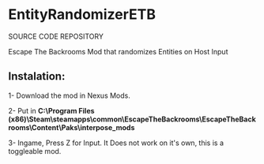 # EntityRandomizerETB
SOURCE CODE REPOSITORY

Escape The Backrooms Mod that randomizes Entities on Host Input



## Instalation:

1- Download the mod in Nexus Mods.

2- Put in **C:\Program Files (x86)\Steam\steamapps\common\EscapeTheBackrooms\EscapeTheBackrooms\Content\Paks\interpose_mods**

3- Ingame, Press Z for Input. It Does not work on it's own, this is a toggleable mod.
